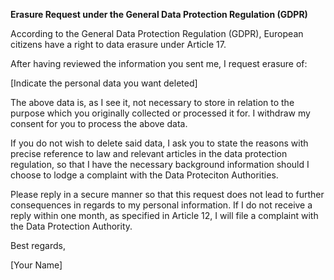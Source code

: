 **Erasure Request under the General Data Protection Regulation (GDPR)**

According to the General Data Protection Regulation (GDPR), European citizens have a right to data erasure under Article 17.

After having reviewed the information you sent me, I request erasure of:

[Indicate the personal data you want deleted]

The above data is, as I see it, not necessary to store in relation to the purpose which you originally collected or processed it for. I withdraw my consent for you to process the above data.

If you do not wish to delete said data, I ask you to state the reasons with precise reference to law and relevant articles in the data protection regulation, so that I have the necessary background information should I choose to lodge a complaint with the Data Proteciton Authorities.

Please reply in a secure manner so that this request does not lead to further consequences in regards to my personal information.  If I do not receive a reply within one month, as specified in Article 12, I will file a complaint with the Data Protection Authority.

Best regards,

[Your Name]
